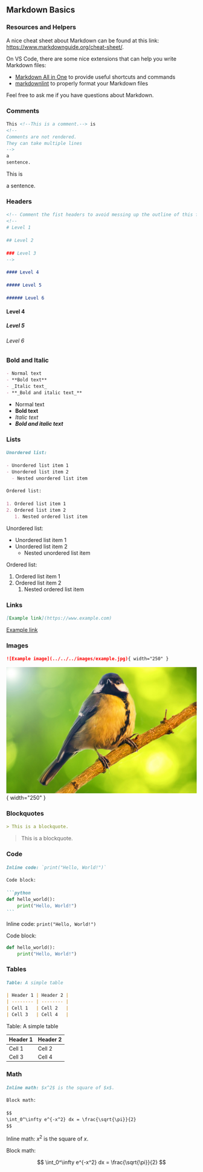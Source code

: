 ## Markdown Basics

### Resources and Helpers

A nice cheat sheet about Markdown can be found at this link: <https://www.markdownguide.org/cheat-sheet/>.

On VS Code, there are some nice extensions that can help you write Markdown files:

- [Markdown All in One](https://marketplace.visualstudio.com/items?itemName=yzhang.markdown-all-in-one) to provide useful shortcuts and commands
- [markdownlint](https://marketplace.visualstudio.com/items?itemName=DavidAnson.vscode-markdownlint) to properly format your Markdown files

Feel free to ask me if you have questions about Markdown.

### Comments

```markdown
This <!--This is a comment.--> is
<!--
Comments are not rendered.
They can take multiple lines
-->
a
sentence.
```

This <!--This is a comment.--> is
<!--
Comments are not rendered.
They can take multiple lines
-->
a
sentence.

### Headers
  
```markdown
<!-- Comment the fist headers to avoid messing up the outline of this file -->
<!--
# Level 1

## Level 2

### Level 3
-->

#### Level 4

##### Level 5

###### Level 6
```

<!--
# Level 1

## Level 2

### Level 3
-->

#### Level 4

##### Level 5

###### Level 6

### Bold and Italic

```markdown
- Normal text
- **Bold text**
- _Italic text_
- **_Bold and italic text_**
```

- Normal text
- **Bold text**
- _Italic text_
- **_Bold and italic text_**

### Lists

```markdown
Unordered list:

- Unordered list item 1
- Unordered list item 2
  - Nested unordered list item

Ordered list:

1. Ordered list item 1
2. Ordered list item 2
   1. Nested ordered list item
```

Unordered list:

- Unordered list item 1
- Unordered list item 2
  - Nested unordered list item

Ordered list:

1. Ordered list item 1
2. Ordered list item 2
   1. Nested ordered list item

### Links

```markdown
[Example link](https://www.example.com)
```

[Example link](https://www.example.com)

### Images

```markdown
![Example image](../../../images/example.jpg){ width="250" }
```

![Example image](../../../images/example.jpg){ width="250" }

### Blockquotes

```markdown
> This is a blockquote.
```

> This is a blockquote.

### Code

````markdown
Inline code: `print("Hello, World!")`

Code block:

```python
def hello_world():
    print("Hello, World!")
```
````

Inline code: `print("Hello, World!")`

Code block:

```python
def hello_world():
    print("Hello, World!")
```

### Tables

```markdown
Table: A simple table

| Header 1 | Header 2 |
| -------- | -------- |
| Cell 1   | Cell 2   |
| Cell 3   | Cell 4   |
```

Table: A simple table

| Header 1 | Header 2 |
| -------- | -------- |
| Cell 1   | Cell 2   |
| Cell 3   | Cell 4   |

### Math

```markdown
Inline math: $x^2$ is the square of $x$.

Block math:

$$
\int_0^\infty e^{-x^2} dx = \frac{\sqrt{\pi}}{2}
$$
```

Inline math: $x^2$ is the square of $x$.

Block math:

$$
\int_0^\infty e^{-x^2} dx = \frac{\sqrt{\pi}}{2}
$$
